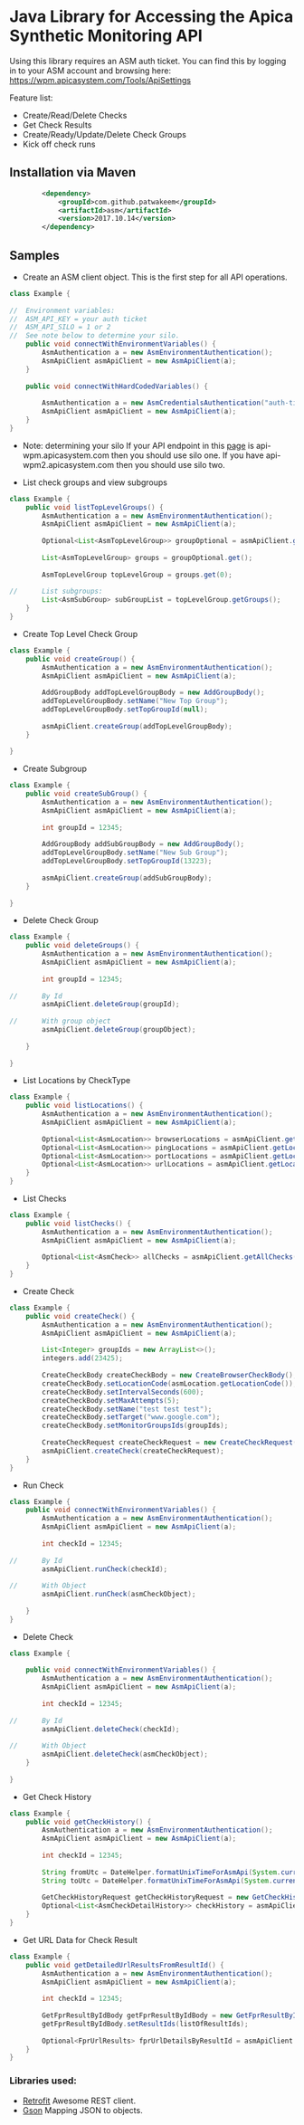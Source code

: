 # Java Library for Accessing the Apica Synthetic Monitoring API

Using this library requires an ASM auth ticket. You can find this by logging in to your ASM account and browsing here:
https://wpm.apicasystem.com/Tools/ApiSettings

Feature list:

 * Create/Read/Delete Checks
 * Get Check Results
 * Create/Ready/Update/Delete Check Groups
 * Kick off check runs
 
## Installation via Maven

```xml
        <dependency>
            <groupId>com.github.patwakeem</groupId>
            <artifactId>asm</artifactId>
            <version>2017.10.14</version>
        </dependency>
```

## Samples
* Create an ASM client object. This is the first step for all API operations.

```java
class Example {
    
//  Environment variables: 
//  ASM_API_KEY = your auth ticket
//  ASM_API_SILO = 1 or 2
//  See note below to determine your silo. 
    public void connectWithEnvironmentVariables() {
        AsmAuthentication a = new AsmEnvironmentAuthentication();
        AsmApiClient asmApiClient = new AsmApiClient(a);
    }
    
    public void connectWithHardCodedVariables() {
        
        AsmAuthentication a = new AsmCredentialsAuthentication("auth-ticket", Silo.ONE);
        AsmApiClient asmApiClient = new AsmApiClient(a);
    }
}

```

* Note: determining your silo
If your API endpoint in this [page](https://wpm.apicasystem.com/Tools/ApiSettings) is api-wpm.apicasystem.com then you should use silo one. If you have api-wpm2.apicasystem.com then you should use silo two.


* List check groups and view subgroups

```java
class Example {
    public void listTopLevelGroups() {
        AsmAuthentication a = new AsmEnvironmentAuthentication();
        AsmApiClient asmApiClient = new AsmApiClient(a);
        
        Optional<List<AsmTopLevelGroup>> groupOptional = asmApiClient.getGroups();
        
        List<AsmTopLevelGroup> groups = groupOptional.get();
        
        AsmTopLevelGroup topLevelGroup = groups.get(0);
        
//      List subgroups:
        List<AsmSubGroup> subGroupList = topLevelGroup.getGroups();
    }
}

```

* Create Top Level Check Group

```java
class Example {
    public void createGroup() {
        AsmAuthentication a = new AsmEnvironmentAuthentication();
        AsmApiClient asmApiClient = new AsmApiClient(a);
        
        AddGroupBody addTopLevelGroupBody = new AddGroupBody();
        addTopLevelGroupBody.setName("New Top Group");
        addTopLevelGroupBody.setTopGroupId(null);
        
        asmApiClient.createGroup(addTopLevelGroupBody);
    }
    
}

```


* Create Subgroup

```java
class Example {
    public void createSubGroup() {
        AsmAuthentication a = new AsmEnvironmentAuthentication();
        AsmApiClient asmApiClient = new AsmApiClient(a);
        
        int groupId = 12345;
        
        AddGroupBody addSubGroupBody = new AddGroupBody();
        addTopLevelGroupBody.setName("New Sub Group");
        addTopLevelGroupBody.setTopGroupId(13223);
        
        asmApiClient.createGroup(addSubGroupBody);
    }
   
}

```

* Delete Check Group

```java
class Example {
    public void deleteGroups() {
        AsmAuthentication a = new AsmEnvironmentAuthentication();
        AsmApiClient asmApiClient = new AsmApiClient(a);
        
        int groupId = 12345;
        
//      By Id        
        asmApiClient.deleteGroup(groupId);
        
//      With group object
        asmApiClient.deleteGroup(groupObject);
        
    }
    
}

```

* List Locations by CheckType

```java
class Example {
    public void listLocations() {
        AsmAuthentication a = new AsmEnvironmentAuthentication();
        AsmApiClient asmApiClient = new AsmApiClient(a);
        
        Optional<List<AsmLocation>> browserLocations = asmApiClient.getLocationsByCheckType(CheckType.BROWSER);
        Optional<List<AsmLocation>> pingLocations = asmApiClient.getLocationsByCheckType(CheckType.PING);
        Optional<List<AsmLocation>> portLocations = asmApiClient.getLocationsByCheckType(CheckType.PORT);
        Optional<List<AsmLocation>> urlLocations = asmApiClient.getLocationsByCheckType(CheckType.URL);
    }
}

```

* List Checks

```java
class Example {
    public void listChecks() {
        AsmAuthentication a = new AsmEnvironmentAuthentication();
        AsmApiClient asmApiClient = new AsmApiClient(a);
        
        Optional<List<AsmCheck>> allChecks = asmApiClient.getAllChecks();
    }
}

```

* Create Check

```java
class Example {
    public void createCheck() {
        AsmAuthentication a = new AsmEnvironmentAuthentication();
        AsmApiClient asmApiClient = new AsmApiClient(a);
        
        List<Integer> groupIds = new ArrayList<>();
        integers.add(23425);
        
        CreateCheckBody createCheckBody = new CreateBrowserCheckBody();
        createCheckBody.setLocationCode(asmLocation.getLocationCode());
        createCheckBody.setIntervalSeconds(600);
        createCheckBody.setMaxAttempts(5);
        createCheckBody.setName("test test test");
        createCheckBody.setTarget("www.google.com");
        createCheckBody.setMonitorGroupsIds(groupIds);
        
        CreateCheckRequest createCheckRequest = new CreateCheckRequest(CheckType.BROWSER, createCheckBody);
        asmApiClient.createCheck(createCheckRequest);
    }
}

```

* Run Check

```java
class Example {
    public void connectWithEnvironmentVariables() {
        AsmAuthentication a = new AsmEnvironmentAuthentication();
        AsmApiClient asmApiClient = new AsmApiClient(a);
        
        int checkId = 12345;
        
//      By Id        
        asmApiClient.runCheck(checkId);
        
//      With Object        
        asmApiClient.runCheck(asmCheckObject);
        
    }
}

```

* Delete Check

```java
class Example {
   
    public void connectWithEnvironmentVariables() {
        AsmAuthentication a = new AsmEnvironmentAuthentication();
        AsmApiClient asmApiClient = new AsmApiClient(a);
        
        int checkId = 12345;
        
//      By Id        
        asmApiClient.deleteCheck(checkId);
        
//      With Object        
        asmApiClient.deleteCheck(asmCheckObject);
    }
    
}

```

* Get Check History

```java
class Example {
    public void getCheckHistory() {
        AsmAuthentication a = new AsmEnvironmentAuthentication();
        AsmApiClient asmApiClient = new AsmApiClient(a);
        
        int checkId = 12345;
        
        String fromUtc = DateHelper.formatUnixTimeForAsmApi(System.currentTimeMillis() - 36000);
        String toUtc = DateHelper.formatUnixTimeForAsmApi(System.currentTimeMillis());
        
        GetCheckHistoryRequest getCheckHistoryRequest = new GetCheckHistoryRequest(fromUtc, toUtc, checkId);
        Optional<List<AsmCheckDetailHistory>> checkHistory = asmApiClient.getCheckHistory(getCheckHistoryRequest);
    }
}

```

* Get URL Data for Check Result

```java
class Example {
    public void getDetailedUrlResultsFromResultId() {
        AsmAuthentication a = new AsmEnvironmentAuthentication();
        AsmApiClient asmApiClient = new AsmApiClient(a);
        
        int checkId = 12345;
        
        GetFprResultByIdBody getFprResultByIdBody = new GetFprResultByIdBody();
        getFprResultByIdBody.setResultIds(listOfResultIds);
        
        Optional<FprUrlResults> fprUrlDetailsByResultId = asmApiClient.getFprUrlDetailsByResultId(checkId, getFprResultByIdBody);
    }
}

```

### Libraries used:

 * [Retrofit](https://square.github.io/retrofit/) Awesome REST client.
 * [Gson](https://github.com/google/gson) Mapping JSON to objects.

